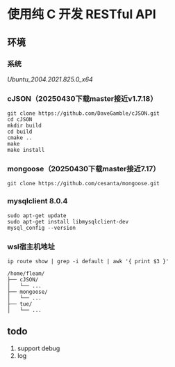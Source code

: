# 使用纯 C 开发 RESTful API

## 环境

### 系统 

*Ubuntu_2004.2021.825.0_x64*

### cJSON（20250430下载master接近v1.7.18）

```
git clone https://github.com/DaveGamble/cJSON.git
cd cJSON
mkdir build
cd build
cmake ..
make
make install
```

### mongoose（20250430下载master接近7.17）

```
git clone https://github.com/cesanta/mongoose.git
```

### mysqlclient 8.0.4

```
sudo apt-get update
sudo apt-get install libmysqlclient-dev
mysql_config --version
```

### wsl宿主机地址

```
ip route show | grep -i default | awk '{ print $3 }'
```
```
/home/fleam/
├── cJSON/
│   └── ...
├── mongoose/
│   └── ...
├── tue/
│   └── ...
```

## todo

1. support debug
2. log